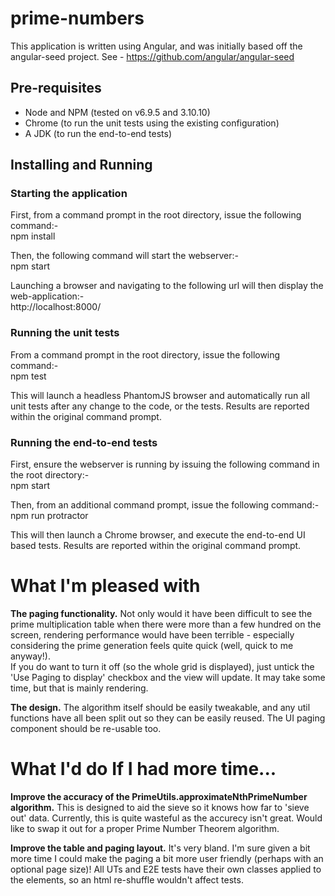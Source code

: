 # prime-numbers

This application is written using Angular, and was initially based off the angular-seed project.
See - https://github.com/angular/angular-seed

## Pre-requisites
* Node and NPM (tested on v6.9.5 and 3.10.10)  
* Chrome (to run the unit tests using the existing configuration)  
* A JDK (to run the end-to-end tests)

## Installing and Running
### Starting the application
First, from a command prompt in the root directory, issue the following command:-  
    npm install

Then, the following command will start the webserver:-  
    npm start

Launching a browser and navigating to the following url will then display the web-application:-  
    http://localhost:8000/

### Running the unit tests
From a command prompt in the root directory, issue the following command:-  
    npm test
    
This will launch a headless PhantomJS browser and automatically run all unit tests after any change to the code, or the tests.  Results are reported within the original command prompt.

### Running the end-to-end tests
First, ensure the webserver is running by issuing the following command in the root directory:-  
    npm start
    
Then, from an additional command prompt, issue the following command:-  
    npm run protractor

This will then launch a Chrome browser, and execute the end-to-end UI based tests.  Results are reported within the original command prompt.

# What I'm pleased with
**The paging functionality.** Not only would it have been difficult to see the prime multiplication table when there were
more than a few hundred on the screen, rendering performance would have been terrible - especially considering the prime generation
feels quite quick (well, quick to me anyway!).  
If you do want to turn it off (so the whole grid is displayed), just untick the 'Use Paging to display' checkbox and the
view will update.  It may take some time, but that is mainly rendering.

**The design.** The algorithm itself should be easily tweakable, and any util functions have all been split out
so they can be easily reused.  The UI paging component should be re-usable too.

# What I'd do If I had more time...
**Improve the accuracy of the PrimeUtils.approximateNthPrimeNumber algorithm.**
This is designed to aid the sieve so it knows how far to 'sieve out' data.  Currently, this is quite wasteful as the accurecy isn't great.
Would like to swap it out for a proper Prime Number Theorem algorithm.

**Improve the table and paging layout.**
It's very bland.  I'm sure given a bit more time I could make the paging a bit more user friendly (perhaps with an optional page size)!  All UTs and E2E
tests have their own classes applied to the elements, so an html re-shuffle wouldn't affect tests.
